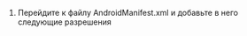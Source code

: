 1. Перейдите к файлу AndroidManifest.xml и добавьте в него следующие разрешения
   <uses-permission android:name="android.permission.READ_PRIVILEGED_PHONE_STATE" />
<uses-permission android:name="android.permission.READ_PHONE_STATE" />


